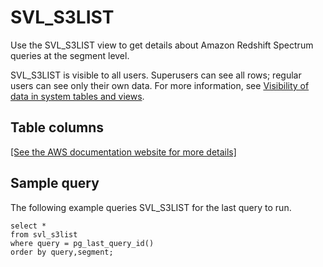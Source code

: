 # SVL\_S3LIST<a name="r_SVL_S3LIST"></a>

Use the SVL\_S3LIST view to get details about Amazon Redshift Spectrum queries at the segment level\.

SVL\_S3LIST is visible to all users\. Superusers can see all rows; regular users can see only their own data\. For more information, see [Visibility of data in system tables and views](c_visibility-of-data.md)\.

## Table columns<a name="r_SVL_S3LIST-table-columns"></a>

[\[See the AWS documentation website for more details\]](http://docs.aws.amazon.com/redshift/latest/dg/r_SVL_S3LIST.html)

## Sample query<a name="r_SVL_S3LIST-sample-query"></a>

The following example queries SVL\_S3LIST for the last query to run\.

```
select * 
from svl_s3list 
where query = pg_last_query_id() 
order by query,segment;
```